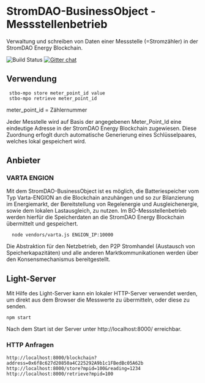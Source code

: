 # StromDAO-BusinessObject - Messstellenbetrieb

Verwaltung und schreiben von Daten einer Messstelle (=Stromzähler) in der StromDAO Energy Blockchain. 

![Build Status](https://app.codeship.com/projects/0b53dce0-1501-0135-4829-1a2cb8d45999/status?branch=master) [![Gitter chat](https://badges.gitter.im/gitterHQ/gitter.png)](https://gitter.im/stromdao/BusinessObject)

## Verwendung
```
 stbo-mpo store meter_point_id value
 stbo-mpo retrieve meter_point_id
```

meter_point_id = Zählernummer

Jeder Messtelle wird auf Basis der angegebenen Meter_Point_Id eine eindeutige Adresse in der StromDAO Energy Blockchain zugewiesen. Diese Zuordnung erfoglt durch automatische Generierung eines Schlüsselpaares, welches lokal gespeichert wird. 



## Anbieter

### VARTA ENGION 

Mit dem StromDAO-BusinessObject ist es möglich, die Batteriespeicher vom Typ Varta-ENGION an die Blockchain anzuhängen und so zur Bilanzierung im Energiemarkt, der Bereitstellung von Regelenergie und Ausgleichenergie, sowie dem lokalen Lastausgleich, zu nutzen.
Im BO-Messstellenbetrieb werden hierfür die Speicherdaten an die StromDAO Energy Blockchain übermittelt und gespeichert.

```
  node vendors/varta.js ENGION_IP:10000
```

Die Abstraktion für den Netzbetrieb, den P2P Stromhandel (Austausch von Speicherkapazitäten) und alle anderen Marktkommunikationen werden über den Konsensmechanismus bereitgestellt.

## Light-Server

Mit Hilfe des Light-Server kann ein lokaler HTTP-Server verwendet werden, um direkt aus dem Browser die Messwerte zu übermitteln, oder diese zu senden. 

```
npm start
```

Nach dem Start ist der Server unter http://localhost:8000/ erreichbar.

### HTTP Anfragen

`http://localhost:8000/blockchain?address=0x6f8c627d20850a4C225292A9b1c1FBedBc05A62b`
`http://localhost:8000/store?mpid=100&reading=1234`
`http://localhost:8000/retrieve?mpid=100`
